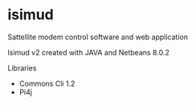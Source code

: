 # isimud
Sattellite modem control software and web application

Isimud v2 created with JAVA and Netbeans 8.0.2

Libraries
 - Commons Cli 1.2
 - Pi4j
